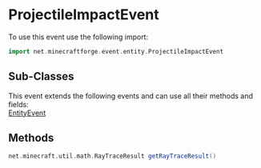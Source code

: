 # ProjectileImpactEvent

To use this event use the following import:
```groovy
import net.minecraftforge.event.entity.ProjectileImpactEvent
```

## Sub-Classes
This event extends the following events and can use all their methods and fields: <br>
[EntityEvent](entity_event.md)

## Methods
```groovy
net.minecraft.util.math.RayTraceResult getRayTraceResult()
```

